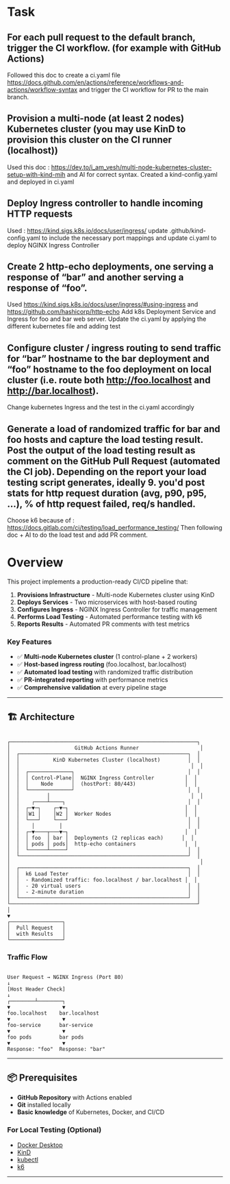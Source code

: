# Task

## For each pull request to the default branch, trigger the CI workflow. (for example with GitHub Actions)

Followed this doc to create a ci.yaml file https://docs.github.com/en/actions/reference/workflows-and-actions/workflow-syntax and trigger the CI workflow for PR to the main branch.

## Provision a multi-node (at least 2 nodes) Kubernetes cluster (you may use KinD to provision this cluster on the CI runner (localhost))

Used this doc : https://dev.to/i_am_vesh/multi-node-kubernetes-cluster-setup-with-kind-mih and AI for correct syntax.
Created a kind-config.yaml and deployed in ci.yaml

## Deploy Ingress controller to handle incoming HTTP requests
   
Used : https://kind.sigs.k8s.io/docs/user/ingress/
update .github/kind-config.yaml to include the necessary port mappings and update ci.yaml to deploy NGINX Ingress Controller
   
## Create 2 http-echo deployments, one serving a response of “bar” and another serving a response of “foo”.

Used https://kind.sigs.k8s.io/docs/user/ingress/#using-ingress and https://github.com/hashicorp/http-echo
Add k8s Deployment Service and Ingress for foo and bar web server. Update the ci.yaml by applying the different kubernetes file and adding test
   
## Configure cluster / ingress routing to send traffic for “bar” hostname to the bar deployment and “foo” hostname to the foo deployment on local cluster (i.e. route both http://foo.localhost and http://bar.localhost).

Change kubernetes Ingress and the test in the ci.yaml accordingly

## Generate a load of randomized traffic for bar and foo hosts and capture the load testing result. Post the output of the load testing result as comment on the GitHub Pull Request (automated the CI job). Depending on the report your load testing script generates, ideally 9. you'd post stats for http request duration (avg, p90, p95, ...), % of http request failed, req/s handled.

Choose k6 because of : https://docs.gitlab.com/ci/testing/load_performance_testing/
Then following doc + AI to do the load test and add PR comment.

# Overview

This project implements a production-ready CI/CD pipeline that:

1. **Provisions Infrastructure** - Multi-node Kubernetes cluster using KinD
2. **Deploys Services** - Two microservices with host-based routing
3. **Configures Ingress** - NGINX Ingress Controller for traffic management
4. **Performs Load Testing** - Automated performance testing with k6
5. **Reports Results** - Automated PR comments with test metrics

### Key Features

- ✅ **Multi-node Kubernetes cluster** (1 control-plane + 2 workers)
- ✅ **Host-based ingress routing** (foo.localhost, bar.localhost)
- ✅ **Automated load testing** with randomized traffic distribution
- ✅ **PR-integrated reporting** with performance metrics
- ✅ **Comprehensive validation** at every pipeline stage

---

## 🏗️ Architecture

```

┌─────────────────────────────────────────────────────────────┐
│                     GitHub Actions Runner                    │
│  ┌───────────────────────────────────────────────────────┐  │
│  │           KinD Kubernetes Cluster (localhost)         │  │
│  │                                                        │  │
│  │  ┌──────────────┐                                     │  │
│  │  │ Control-Plane│  NGINX Ingress Controller          │  │
│  │  │    Node      │  (hostPort: 80/443)                │  │
│  │  └──────────────┘                                     │  │
│  │         │                                              │  │
│  │    ┌────┴────┐                                        │  │
│  │  ┌─▼─┐    ┌─▼─┐                                      │  │
│  │  │W1 │    │W2 │  Worker Nodes                        │  │
│  │  └───┘    └───┘                                       │  │
│  │    │        │                                         │  │
│  │  ┌─▼────┬───▼─┐                                      │  │
│  │  │ foo  │ bar │  Deployments (2 replicas each)      │  │
│  │  │ pods │ pods│  http-echo containers                │  │
│  │  └──────┴─────┘                                       │  │
│  └───────────────────────────────────────────────────────┘  │
│                                                              │
│  ┌───────────────────────────────────────────────────────┐  │
│  │  k6 Load Tester                                       │  │
│  │  - Randomized traffic: foo.localhost / bar.localhost │  │
│  │  - 20 virtual users                                   │  │
│  │  - 2-minute duration                                  │  │
│  └───────────────────────────────────────────────────────┘  │
└─────────────────────────────────────────────────────────────┘
│
▼
┌─────────────────┐
│  Pull Request   │
│  with Results   │
└─────────────────┘

```

### Traffic Flow

```

User Request → NGINX Ingress (Port 80)
↓
[Host Header Check]
↓
┌────────┴────────┐
▼                 ▼
foo.localhost    bar.localhost
▼                 ▼
foo-service      bar-service
▼                 ▼
foo pods         bar pods
▼                 ▼
Response: "foo"  Response: "bar"

```

---

## 📦 Prerequisites

- **GitHub Repository** with Actions enabled
- **Git** installed locally
- **Basic knowledge** of Kubernetes, Docker, and CI/CD

### For Local Testing (Optional)

- [Docker Desktop](https://www.docker.com/products/docker-desktop/)
- [KinD](https://kind.sigs.k8s.io/docs/user/quick-start/)
- [kubectl](https://kubernetes.io/docs/tasks/tools/)
- [k6](https://k6.io/docs/get-started/installation/)

---
